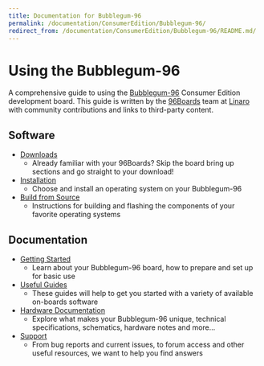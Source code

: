 ```yaml
---
title: Documentation for Bubblegum-96
permalink: /documentation/ConsumerEdition/Bubblegum-96/
redirect_from: /documentation/ConsumerEdition/Bubblegum-96/README.md/
---
```

# Using the Bubblegum-96

A comprehensive guide to using the [Bubblegum-96](https://www.96boards.org/products/ce/bubblegum96/) Consumer Edition development board. This guide is written by the [96Boards](https://www.96boards.org) team at [Linaro](http://www.linaro.org) with community contributions and links to third-party content.

## Software

- [Downloads](Downloads/)
   - Already familiar with your 96Boards? Skip the board bring up sections and go straight to your download!
- [Installation](Installation/)
   - Choose and install an operating system on your Bubblegum-96
- [Build from Source](BuildSource/)
   - Instructions for building and flashing the components of your favorite operating systems

## Documentation

- [Getting Started](GettingStarted/)
   - Learn about your Bubblegum-96 board, how to prepare and set up for basic use
- [Useful Guides](Guides/)
   - These guides will help to get you started with a variety of available on-boards software
- [Hardware Documentation](HardwareDocs/)
   - Explore what makes your Bubblegum-96 unique, technical specifications, schematics, hardware notes and more...
- [Support](Support/)
   - From bug reports and current issues, to forum access and other useful resources, we want to help you find answers
